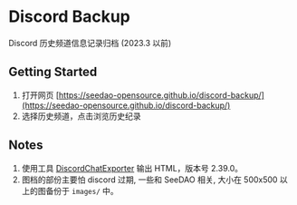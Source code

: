 # Discord Backup

Discord 历史频道信息记录归档 (2023.3 以前)

## Getting Started

1. 打开网页 [https://seedao-opensource.github.io/discord-backup/](https://seedao-opensource.github.io/discord-backup/)
2. 选择历史频道，点击浏览历史纪录

## Notes

1. 使用工具 [DiscordChatExporter](https://github.com/Tyrrrz/DiscordChatExporter) 输出 HTML，版本号 2.39.0。
2. 图档的部份主要怕 discord 过期, 一些和 SeeDAO 相关, 大小在 500x500 以上的图备份于 `images/` 中。